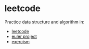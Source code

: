 # leetcode

Practice data structure and algorithm in:

- [leetcode](https://leetcode.com/)
- [euler project](https://projecteuler.net/)
- [exercism](https://exercism.io/)
